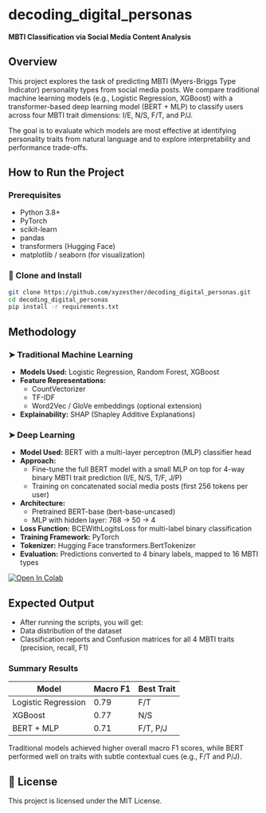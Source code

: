 # decoding_digital_personas

**MBTI Classification via Social Media Content Analysis**

## Overview

This project explores the task of predicting MBTI (Myers-Briggs Type Indicator) personality types from social media posts. We compare traditional machine learning models (e.g., Logistic Regression, XGBoost) with a transformer-based deep learning model (BERT + MLP) to classify users across four MBTI trait dimensions: I/E, N/S, F/T, and P/J.

The goal is to evaluate which models are most effective at identifying personality traits from natural language and to explore interpretability and performance trade-offs.

## How to Run the Project

### Prerequisites
- Python 3.8+
- PyTorch
- scikit-learn
- pandas
- transformers (Hugging Face)
- matplotlib / seaborn (for visualization)

### 🔧 Clone and Install

```bash
git clone https://github.com/xyzesther/decoding_digital_personas.git
cd decoding_digital_personas
pip install -r requirements.txt
```

## Methodology

### ➤ Traditional Machine Learning

- **Models Used:** Logistic Regression, Random Forest, XGBoost
- **Feature Representations:**
  - CountVectorizer
  - TF-IDF
  - Word2Vec / GloVe embeddings (optional extension)
- **Explainability:** SHAP (Shapley Additive Explanations)

### ➤ Deep Learning

- **Model Used:** BERT with a multi-layer perceptron (MLP) classifier head
- **Approach:**
  - Fine-tune the full BERT model with a small MLP on top for 4-way binary MBTI trait prediction (I/E, N/S, T/F, J/P)
  - Training on concatenated social media posts (first 256 tokens per user)
- **Architecture:**
  - Pretrained BERT-base (bert-base-uncased)
  - MLP with hidden layer: 768 → 50 → 4
- **Loss Function:** BCEWithLogitsLoss for multi-label binary classification
- **Training Framework:** PyTorch
- **Tokenizer:** Hugging Face transformers.BertTokenizer
- **Evaluation:** Predictions converted to 4 binary labels, mapped to 16 MBTI types

[![Open In Colab](https://colab.research.google.com/assets/colab-badge.svg)](https://colab.research.google.com/github/xyzesther/decoding_digital_personas/blob/main/BERT_MLP_Model_MBTI_Prediction.ipynb)


## Expected Output

- After running the scripts, you will get:
- Data distribution of the dataset
- Classification reports and Confusion matrices for all 4 MBTI traits (precision, recall, F1)


### Summary Results
| Model             | Macro F1 | Best Trait |
|------------------|----------|------------|
| Logistic Regression | 0.79     | F/T        |
| XGBoost             | 0.77     | N/S        |
| BERT + MLP          | 0.71     | F/T, P/J   |

Traditional models achieved higher overall macro F1 scores, while BERT performed well on traits with subtle contextual cues (e.g., F/T and P/J).


## 📄 License

This project is licensed under the MIT License.

